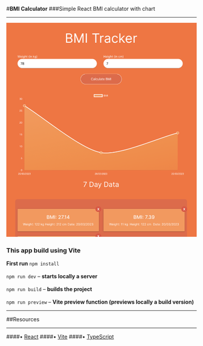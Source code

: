 #**BMI Calculator**
###Simple React BMI calculator with chart
<hr/>

![App example](images/app.example.png)

### This app build using Vite

**First run** `npm install`
<br/>
<br/>
`npm run dev` &ndash; **starts locally a server**
<br/>
<br/>
`npm run build` &ndash; **builds the project**
<br/>
<br/>
`npm run preview` &ndash; **Vite preview function (previews locally a build version)**

<hr/>

##Resources
<hr/>

####• [React](https://reactjs.org/docs/getting-started.html)
####• [Vite](https://vitejs.dev/guide/)
####• [TypeScript](https://www.typescriptlang.org/docs/)
